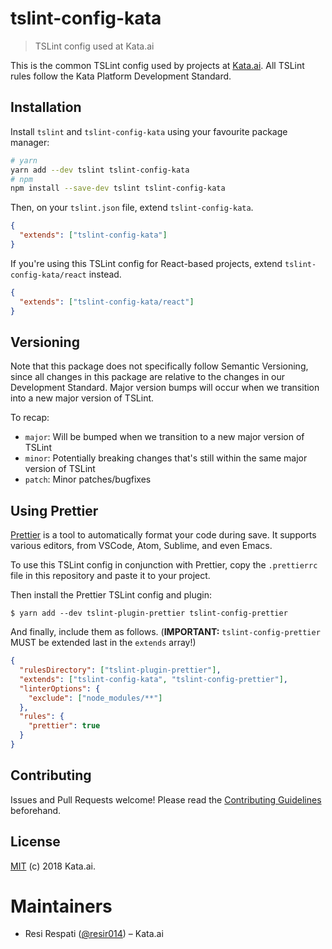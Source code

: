 # tslint-config-kata

> TSLint config used at Kata.ai

This is the common TSLint config used by projects at [Kata.ai](https://kata.ai). All TSLint rules follow the Kata Platform Development Standard.

## Installation

Install `tslint` and `tslint-config-kata` using your favourite package manager:

```bash
# yarn
yarn add --dev tslint tslint-config-kata
# npm
npm install --save-dev tslint tslint-config-kata
```

Then, on your `tslint.json` file, extend `tslint-config-kata`.

```json
{
  "extends": ["tslint-config-kata"]
}
```

If you're using this TSLint config for React-based projects, extend `tslint-config-kata/react` instead.

```json
{
  "extends": ["tslint-config-kata/react"]
}
```

## Versioning

Note that this package does not specifically follow Semantic Versioning, since all changes in this package are relative to the changes in our Development Standard. Major version bumps will occur when we transition into a new major version of TSLint.

To recap:

- `major`: Will be bumped when we transition to a new major version of TSLint
- `minor`: Potentially breaking changes that's still within the same major version of TSLint
- `patch`: Minor patches/bugfixes

## Using Prettier

[Prettier](https://prettier.io/) is a tool to automatically format your code during save. It supports various editors, from VSCode, Atom, Sublime, and even Emacs.

To use this TSLint config in conjunction with Prettier, copy the `.prettierrc` file in this repository and paste it to your project.

Then install the Prettier TSLint config and plugin:

```sh-session
$ yarn add --dev tslint-plugin-prettier tslint-config-prettier
```

And finally, include them as follows. (**IMPORTANT:** `tslint-config-prettier` MUST be extended last in the `extends` array!)

```json
{
  "rulesDirectory": ["tslint-plugin-prettier"],
  "extends": ["tslint-config-kata", "tslint-config-prettier"],
  "linterOptions": {
    "exclude": ["node_modules/**"]
  },
  "rules": {
    "prettier": true
  }
}
```

## Contributing

Issues and Pull Requests welcome! Please read the [Contributing Guidelines](CONTRIBUTING.md) beforehand.

## License

[MIT](LICENSE) (c) 2018 Kata.ai.

# Maintainers

- Resi Respati ([@resir014](https://twitter.com/resir014)) – Kata.ai
